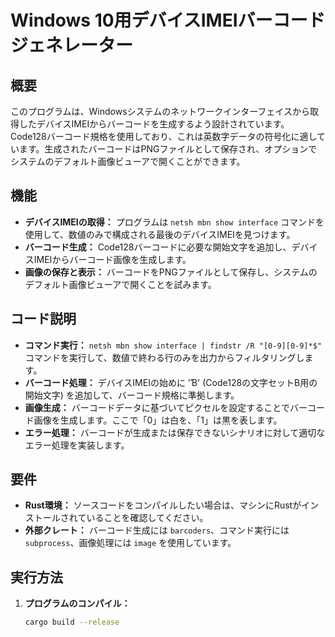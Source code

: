 
# Windows 10用デバイスIMEIバーコードジェネレーター

## 概要
このプログラムは、Windowsシステムのネットワークインターフェイスから取得したデバイスIMEIからバーコードを生成するよう設計されています。Code128バーコード規格を使用しており、これは英数字データの符号化に適しています。生成されたバーコードはPNGファイルとして保存され、オプションでシステムのデフォルト画像ビューアで開くことができます。

## 機能
- **デバイスIMEIの取得：** プログラムは `netsh mbn show interface` コマンドを使用して、数値のみで構成される最後のデバイスIMEIを見つけます。
- **バーコード生成：** Code128バーコードに必要な開始文字を追加し、デバイスIMEIからバーコード画像を生成します。
- **画像の保存と表示：** バーコードをPNGファイルとして保存し、システムのデフォルト画像ビューアで開くことを試みます。

## コード説明
- **コマンド実行：** `netsh mbn show interface | findstr /R "[0-9][0-9]*$"` コマンドを実行して、数値で終わる行のみを出力からフィルタリングします。
- **バーコード処理：** デバイスIMEIの始めに 'Ɓ' (Code128の文字セットB用の開始文字) を追加して、バーコード規格に準拠します。
- **画像生成：** バーコードデータに基づいてピクセルを設定することでバーコード画像を生成します。ここで「0」は白を、「1」は黒を表します。
- **エラー処理：** バーコードが生成または保存できないシナリオに対して適切なエラー処理を実装します。

## 要件
- **Rust環境：** ソースコードをコンパイルしたい場合は、マシンにRustがインストールされていることを確認してください。
- **外部クレート：** バーコード生成には `barcoders`、コマンド実行には `subprocess`、画像処理には `image` を使用しています。

## 実行方法
1. **プログラムのコンパイル：**
   ```bash
   cargo build --release

